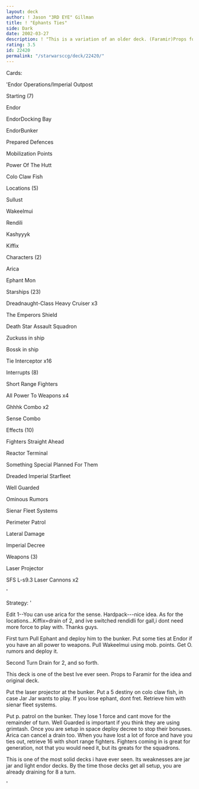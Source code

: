 ```yaml
---
layout: deck
author: ! Jason "3RD EYE" Gillman
title: ! "Ephants Ties"
side: Dark
date: 2002-03-27
description: ! "This is a variation of an older deck. (Faramir)Props for the bunker-ephant combo."
rating: 3.5
id: 22420
permalink: "/starwarsccg/deck/22420/"
---
```

Cards: 

'Endor Operations/Imperial Outpost


Starting (7)


Endor

EndorDocking Bay

EndorBunker

Prepared Defences

Mobilization Points

Power Of The Hutt

Colo Claw Fish


Locations (5)


Sullust

Wakeelmui

Rendili

Kashyyyk

Kiffix


Characters (2)


Arica 

Ephant Mon


Starships (23)


Dreadnaught-Class Heavy Cruiser x3

The Emperors Shield

Death Star Assault Squadron

Zuckuss in ship

Bossk in ship

Tie Interceptor x16


Interrupts (8)


Short Range Fighters

All Power To Weapons x4

Ghhhk Combo x2

Sense Combo


Effects (10)


Fighters Straight Ahead

Reactor Terminal

Something Special Planned For Them

Dreaded Imperial Starfleet

Well Guarded

Ominous Rumors

Sienar Fleet Systems

Perimeter Patrol

Lateral Damage

Imperial Decree


Weapons (3)


Laser Projector

SFS L-s9.3 Laser Cannons x2


'

Strategy: '

Edit 1--You can use arica for the sense. Hardpack---nice idea. As for the locations...Kiffix=drain of 2, and ive switched rendidli for gall,i dont need more force to play with. Thanks guys.


 First turn Pull Ephant and deploy him to the bunker. Put some ties at Endor if you have an all power to weapons. Pull Wakeelmui using mob. points. Get O. rumors and deploy it.


   Second Turn Drain for 2, and so forth.


   This deck is one of the best Ive ever seen. Props to Faramir for the idea and original deck.


   Put the laser projector at the bunker. Put a 5 destiny on colo claw fish, in case Jar Jar wants to play. If you lose ephant, dont fret. Retrieve him with sienar fleet systems.


   Put p. patrol on the bunker. They lose 1 force and cant move for the remainder of turn. Well Guarded is important if you think they are using grimtash. Once you are setup in space deploy decree to stop their bonuses. Arica can cancel a drain too. When you have lost a lot of force and have you ties out, retrieve 16 with short range fighters. Fighters coming in is great for generation, not that you would need it, but its greats for the squadrons.


   This is one of the most solid decks i have ever seen. Its weaknesses are jar jar and light endor decks. By the time those decks get all setup, you are already draining for 8 a turn.


'

